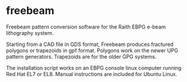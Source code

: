 # freebeam
Freebeam pattern conversion software for the 
Raith EBPG e-beam lithography system.

Starting from a CAD file in GDS format, Freebeam
produces fractured polygons or trapezoids in gpf format.
Polygons work on the newer UPG pattern generators. 
Trapezoids are for the older GPG systems.

The installation script works on an EBPG console
linux computer running Red Hat EL7 or EL8. Manual 
instructions are included for Ubuntu Linux.
